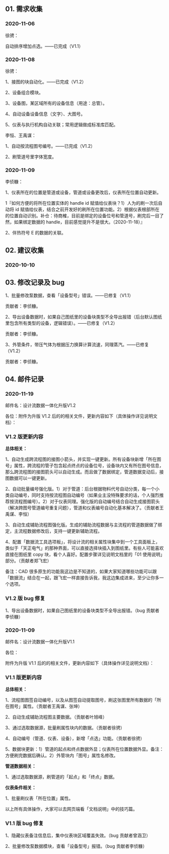## 01. 需求收集

### 2020-11-06

徐骋：

自动排序增加点选。——已完成（V1.1）

### 2020-11-08

徐骋：

1、接图的块自动化。——已完成（V1.2）

2、设备组合模块。

3、设备图，某区域所有的设备信息（用途：总管）。

4、自动设备设备信息（文字）、大图号。

5、仪表与执行机构自动关联；常用逻辑做成标准库匹配。

李恒、王禹谋：

1、自动按流程图号编号。——已完成（V1.2）

2、刷管道号里字体宽度。

### 2020-11-09

李侦糠：

1、仪表所在的位置是管道或设备，管道或设备更改后，仪表所在位置自动更新。

1『如何方便的将所在位置实体的 handle id 赋值给仪表块？1）人为的刷一次后自动将 id 赋值给仪表，结合之前开发好的刷所在位置功能。2）根据仪表根部所在的位置自动识别。补仓：待商榷，目前是绑定的设备位号和管道号，刷完后一目了然，如果绑定数据的 handle，目前感觉提升不是很大。（2020-11-18）』

2、伴热符号 E 的数据的关联。

## 02. 建议收集

### 2020-10-10


## 03. 修改记录及 bug

1、批量修改泵数据，查看「设备型号」错误。——已修复（V1.1）

贡献者：李侦糠。

2、导出设备数据时，如果自己图纸里的设备块类型不全导出报错（后台默认图纸里包含所有类型的设备，逻辑错误）。——已修复（V1.2）

贡献者：李侦糠。

3、外管条件，带压气体为根据压力换算计算流速，同理蒸汽。——已修复（V1.2）

贡献者：李侦糠。





## 04. 邮件记录

### 2020-11-19

邮件名：设计流数据一体化升版V1.2

各位：附件为升版 V1.2 后的的相关文件，更新内容如下（具体操作详见说明文档）：

### V1.2 版更新内容

**总体相关：**

1、自动生成跨流程图的接图小箭头，并实现一键更新。所有设备块新增「所在图号」属性，跨流程的管子包含起点终点的设备位号，设备块内又有所在图号信息，那么跨流程图的接图箭头可以自动生成。而且做了数据绑定，管道数据变动后，接图数据可以一键更新。

2、自动批量编号强化版。1）对于管道：后台根据物料代号自动分类，每一个小类自动编号，同时支持按流程图自动编号（如果业主没特殊要求的话，个人强烈推荐按流程图编号）。2）对于仪表同理。强化版的自动编号结合自动生成接图箭头（解决跨图号管道编号重复问题），管道和仪表编号自动化基本解决了。（贡献者王禹谋、李恒）

3、自动生成辅助流程图强化版。生成的辅助流程数据与主流程的管道数据做了绑定，主流程数据修改后，支持一键更新辅助流程。

4、配置「数据流工具选项板」，将设计流的相关属性块集中到一个工具面板上，类似于「天正电气」的那种界面，可以直接选择块插入到图纸里。有些人可能喜欢直接在图纸里 copy 块，看个人喜好。配置步骤详见说明文档里的「01 使用说明」部分。（贡献者郑飞宏）

备注：CAD 很多原生的功能我这边是不知道的，如果大家知道哪些功能可以跟「数据流」结合在一起，跟飞宏一样直接告诉我，我这边集成进来，至少让你多一个选项。

### V1.2 版 bug 修复

1、导出设备数据时，如果自己图纸里的设备块类型不全导出报错。（bug 贡献者李侦糠）

### 2020-11-09

邮件名：设计流数据一体化升版V1.1

各位：

附件为升版 V1.1 后的的相关文件，更新内容如下（具体操作详见说明文档）：

### V1.1 版更新内容

**总体相关：**

1、流程图图签自动编号，以及从图签自动提取图号，刷这张图里所有数据的「所在图号」属性。（贡献者王禹谋、张坤）

2、自动生成辅助流程图主要数据。（贡献者叶旭峰）

3、通过选取数据源，批量刷属性块内的数据。（贡献者徐骋）

4、自动编号（管道、仪表、设备），新增「点选」功能。（贡献者徐骋）

5、数据块更新：1）管道的起点和终点数据外显；仪表所在位置数据外显。备注：方便刷完数据后确认。2）外管块内「图号」属性名修改。

**管道数据相关：**

1、通过选取数据源，刷管道的「起点」和「终点」数据。

**仪表条件相关：**

1、批量刷仪表「所在位置」属性。

以上所有具体操作，大家可以去网页端看「文档说明」中的技巧篇。

### V1.1 版 bug 修复

1、隐藏仪表备注信息后，集中仪表块区域覆盖失效。（bug 贡献者曾涵卫）

2、批量修改泵数据模块，查看「设备型号」报错。（bug 贡献者李侦糠）